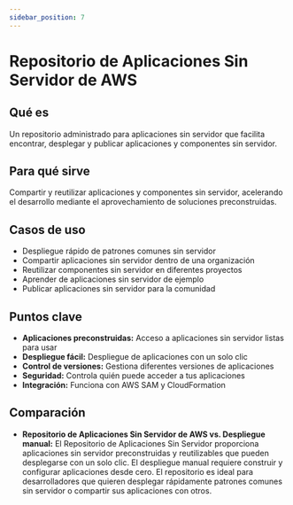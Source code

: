```yaml
---
sidebar_position: 7
---
```


# Repositorio de Aplicaciones Sin Servidor de AWS

## Qué es
Un repositorio administrado para aplicaciones sin servidor que facilita encontrar, desplegar y publicar aplicaciones y componentes sin servidor.

## Para qué sirve
Compartir y reutilizar aplicaciones y componentes sin servidor, acelerando el desarrollo mediante el aprovechamiento de soluciones preconstruidas.

## Casos de uso
- Despliegue rápido de patrones comunes sin servidor
- Compartir aplicaciones sin servidor dentro de una organización
- Reutilizar componentes sin servidor en diferentes proyectos
- Aprender de aplicaciones sin servidor de ejemplo
- Publicar aplicaciones sin servidor para la comunidad

## Puntos clave
- **Aplicaciones preconstruidas:** Acceso a aplicaciones sin servidor listas para usar
- **Despliegue fácil:** Despliegue de aplicaciones con un solo clic
- **Control de versiones:** Gestiona diferentes versiones de aplicaciones
- **Seguridad:** Controla quién puede acceder a tus aplicaciones
- **Integración:** Funciona con AWS SAM y CloudFormation

## Comparación
- **Repositorio de Aplicaciones Sin Servidor de AWS vs. Despliegue manual:** El Repositorio de Aplicaciones Sin Servidor proporciona aplicaciones sin servidor preconstruidas y reutilizables que pueden desplegarse con un solo clic. El despliegue manual requiere construir y configurar aplicaciones desde cero. El repositorio es ideal para desarrolladores que quieren desplegar rápidamente patrones comunes sin servidor o compartir sus aplicaciones con otros. 